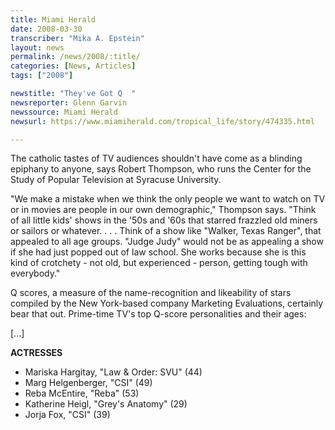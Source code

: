 ```yaml
---
title: Miami Herald
date: 2008-03-30
transcriber: "Mika A. Epstein"
layout: news
permalink: /news/2008/:title/
categories: [News, Articles]
tags: ["2008"]

newstitle: "They've Got Q  "
newsreporter: Glenn Garvin
newssource: Miami Herald
newsurl: https://www.miamiherald.com/tropical_life/story/474335.html

---
```


The catholic tastes of TV audiences shouldn't have come as a blinding epiphany to anyone, says Robert Thompson, who runs the Center for the Study of Popular Television at Syracuse University.

"We make a mistake when we think the only people we want to watch on TV or in movies are people in our own demographic," Thompson says. "Think of all little kids' shows in the '50s and '60s that starred frazzled old miners or sailors or whatever. . . . Think of a show like "Walker, Texas Ranger", that appealed to all age groups. "Judge Judy" would not be as appealing a show if she had just popped out of law school. She works because she is this kind of crotchety - not old, but experienced - person, getting tough with everybody."

Q scores, a measure of the name-recognition and likeability of stars compiled by the New York-based company Marketing Evaluations, certainly bear that out. Prime-time TV's top Q-score personalities and their ages:

[...]

**ACTRESSES**

* Mariska Hargitay, "Law & Order: SVU" (44)
* Marg Helgenberger, "CSI" (49)
* Reba McEntire, "Reba" (53)
* Katherine Heigl, "Grey's Anatomy" (29)
* Jorja Fox, "CSI" (39)

